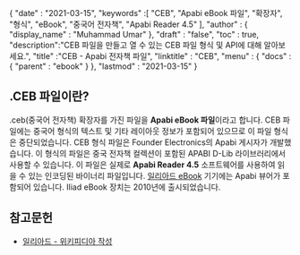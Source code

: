 {
  "date" : "2021-03-15",
  "keywords" :[ "CEB", "Apabi eBook 파일", "확장자", "형식", "eBook", "중국어 전자책", "Apabi Reader 4.5" ],
  "author" : {
    "display_name" : "Muhammad Umar"
},
  "draft" : "false",
  "toc" : true,
  "description":"CEB 파일을 만들고 열 수 있는 CEB 파일 형식 및 API에 대해 알아보세요.",
  "title" :"CEB - Apabi 전자책 파일",
  "linktitle" : "CEB",
  "menu" : {
    "docs" : {
      "parent" : "ebook"
}
},
  "lastmod" : "2021-03-15"
}

## .CEB 파일이란?

.ceb(중국어 전자책) 확장자를 가진 파일을 **Apabi eBook 파일**이라고 합니다. CEB 파일에는 중국어 형식의 텍스트 및 기타 레이아웃 정보가 포함되어 있으므로 이 파일 형식은 중단되었습니다. CEB 형식 파일은 Founder Electronics의 Apabi 게시자가 개발했습니다. 이 형식의 파일은 중국 전자책 컬렉션이 포함된 APABI D-Lib 라이브러리에서 사용할 수 있습니다. 이 파일은 실제로 **Apabi Reader 4.5** 소프트웨어를 사용하여 읽을 수 있는 인코딩된 바이너리 파일입니다. [일리아드 eBook](https://en.wikipedia.org/wiki/ILiad) 기기에는 Apabi 뷰어가 포함되어 있습니다. Iliad eBook 장치는 2010년에 출시되었습니다.

## 참고문헌

* [일리아드 - 위키피디아 작성](https://en.wikipedia.org/wiki/ILiad)

